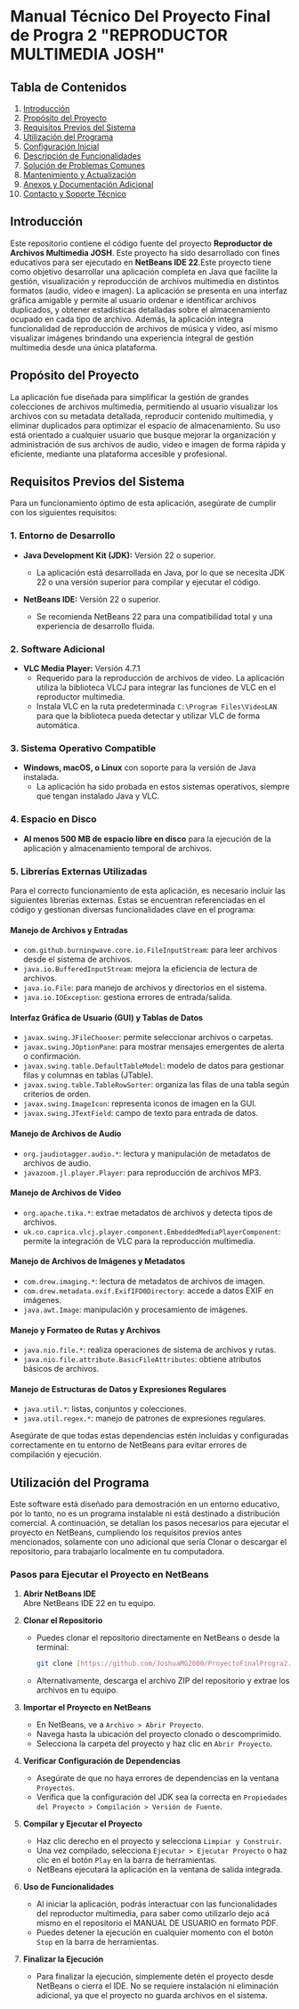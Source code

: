 # Manual Técnico Del Proyecto Final de Progra 2 "REPRODUCTOR MULTIMEDIA JOSH"

## Tabla de Contenidos
1. [Introducción](#introducción)
2. [Propósito del Proyecto](#propósito-del-proyecto)
3. [Requisitos Previos del Sistema](#requisitos-previos-del-sistema)
4. [Utilización del Programa](#utilización-del-programa)
5. [Configuración Inicial](#configuración-inicial)
6. [Descripción de Funcionalidades](#descripción-de-funcionalidades)
7. [Solución de Problemas Comunes](#solución-de-problemas-comunes)
8. [Mantenimiento y Actualización](#mantenimiento-y-actualización)
9. [Anexos y Documentación Adicional](#anexos-y-documentación-adicional)
10. [Contacto y Soporte Técnico](#contacto-y-soporte-técnico)

## Introducción
Este repositorio contiene el código fuente del proyecto **Reproductor de Archivos Multimedia JOSH**. Este proyecto ha sido desarrollado con fines educativos para ser ejecutado en **NetBeans IDE 22**.Este proyecto tiene como objetivo desarrollar una aplicación completa en Java que facilite la gestión, visualización y reproducción de archivos multimedia en distintos formatos (audio, video e imagen). La 
aplicación se presenta en una interfaz gráfica amigable y permite al usuario ordenar e identificar 
archivos duplicados, y obtener estadísticas detalladas sobre el almacenamiento ocupado en cada tipo 
de archivo. Además, la aplicación integra funcionalidad de reproducción de archivos de música y video,
así mismo visualizar imágenes brindando una experiencia integral de gestión multimedia desde una 
única plataforma.

## Propósito del Proyecto
La aplicación fue diseñada para simplificar la gestión de grandes colecciones de archivos multimedia, 
permitiendo al usuario visualizar los archivos con su metadata detallada, reproducir contenido 
multimedia, y eliminar duplicados para optimizar el espacio de almacenamiento. Su uso está orientado 
a cualquier usuario que busque mejorar la organización y administración de sus archivos de audio, video 
e imagen de forma rápida y eficiente, mediante una plataforma accesible y profesional.

## Requisitos Previos del Sistema

Para un funcionamiento óptimo de esta aplicación, asegúrate de cumplir con los siguientes requisitos:

### 1. Entorno de Desarrollo

- **Java Development Kit (JDK):** Versión 22 o superior.
  - La aplicación está desarrollada en Java, por lo que se necesita JDK 22 o una versión superior para compilar y ejecutar el código.

- **NetBeans IDE:** Versión 22 o superior.
  - Se recomienda NetBeans 22 para una compatibilidad total y una experiencia de desarrollo fluida.

### 2. Software Adicional

- **VLC Media Player:** Versión 4.7.1
  - Requerido para la reproducción de archivos de video. La aplicación utiliza la biblioteca VLCJ para integrar las funciones de VLC en el reproductor multimedia.
  - Instala VLC en la ruta predeterminada `C:\Program Files\VideoLAN` para que la biblioteca pueda detectar y utilizar VLC de forma automática.

### 3. Sistema Operativo Compatible

- **Windows, macOS, o Linux** con soporte para la versión de Java instalada.
  - La aplicación ha sido probada en estos sistemas operativos, siempre que tengan instalado Java y VLC.

### 4. Espacio en Disco

- **Al menos 500 MB de espacio libre en disco** para la ejecución de la aplicación y almacenamiento temporal de archivos.

### 5. Librerías Externas Utilizadas

Para el correcto funcionamiento de esta aplicación, es necesario incluir las siguientes librerías externas. Estas se encuentran referenciadas en el código y gestionan diversas funcionalidades clave en el programa:

#### Manejo de Archivos y Entradas
- `com.github.burningwave.core.io.FileInputStream`: para leer archivos desde el sistema de archivos.
- `java.io.BufferedInputStream`: mejora la eficiencia de lectura de archivos.
- `java.io.File`: para manejo de archivos y directorios en el sistema.
- `java.io.IOException`: gestiona errores de entrada/salida.

#### Interfaz Gráfica de Usuario (GUI) y Tablas de Datos
- `javax.swing.JFileChooser`: permite seleccionar archivos o carpetas.
- `javax.swing.JOptionPane`: para mostrar mensajes emergentes de alerta o confirmación.
- `javax.swing.table.DefaultTableModel`: modelo de datos para gestionar filas y columnas en tablas (JTable).
- `javax.swing.table.TableRowSorter`: organiza las filas de una tabla según criterios de orden.
- `javax.swing.ImageIcon`: representa iconos de imagen en la GUI.
- `javax.swing.JTextField`: campo de texto para entrada de datos.

#### Manejo de Archivos de Audio
- `org.jaudiotagger.audio.*`: lectura y manipulación de metadatos de archivos de audio.
- `javazoom.jl.player.Player`: para reproducción de archivos MP3.

#### Manejo de Archivos de Video
- `org.apache.tika.*`: extrae metadatos de archivos y detecta tipos de archivos.
- `uk.co.caprica.vlcj.player.component.EmbeddedMediaPlayerComponent`: permite la integración de VLC para la reproducción multimedia.

#### Manejo de Archivos de Imágenes y Metadatos
- `com.drew.imaging.*`: lectura de metadatos de archivos de imagen.
- `com.drew.metadata.exif.ExifIFD0Directory`: accede a datos EXIF en imágenes.
- `java.awt.Image`: manipulación y procesamiento de imágenes.

#### Manejo y Formateo de Rutas y Archivos
- `java.nio.file.*`: realiza operaciones de sistema de archivos y rutas.
- `java.nio.file.attribute.BasicFileAttributes`: obtiene atributos básicos de archivos.

#### Manejo de Estructuras de Datos y Expresiones Regulares
- `java.util.*`: listas, conjuntos y colecciones.
- `java.util.regex.*`: manejo de patrones de expresiones regulares.

Asegúrate de que todas estas dependencias estén incluidas y configuradas correctamente en tu entorno de NetBeans para evitar errores de compilación y ejecución.

## Utilización del Programa

Este software está diseñado para demostración en un entorno educativo, por lo tanto, no es un programa instalable ni está destinado a distribución comercial. A continuación, se detallan los pasos necesarios para ejecutar el proyecto en NetBeans, cumpliendo los requisitos previos antes mencionados, solamente con uno adicional que sería Clonar o descargar el repositorio, para trabajarlo localmente en tu computadora.

### Pasos para Ejecutar el Proyecto en NetBeans

1. **Abrir NetBeans IDE**  
   Abre NetBeans IDE 22 en tu equipo.

2. **Clonar el Repositorio**
   - Puedes clonar el repositorio directamente en NetBeans o desde la terminal:
     ```bash
     git clone [https://github.com/JoshuaMG2000/ProyectoFinalProgra2.git]
     ```
   - Alternativamente, descarga el archivo ZIP del repositorio y extrae los archivos en tu equipo.

3. **Importar el Proyecto en NetBeans**
   - En NetBeans, ve a `Archivo > Abrir Proyecto`.
   - Navega hasta la ubicación del proyecto clonado o descomprimido.
   - Selecciona la carpeta del proyecto y haz clic en `Abrir Proyecto`.

4. **Verificar Configuración de Dependencias**
   - Asegúrate de que no haya errores de dependencias en la ventana `Proyectos`.
   - Verifica que la configuración del JDK sea la correcta en `Propiedades del Proyecto > Compilación > Versión de Fuente`.

5. **Compilar y Ejecutar el Proyecto**
   - Haz clic derecho en el proyecto y selecciona `Limpiar y Construir`.
   - Una vez compilado, selecciona `Ejecutar > Ejecutar Proyecto` o haz clic en el botón `Play` en la barra de herramientas.
   - NetBeans ejecutará la aplicación en la ventana de salida integrada.

6. **Uso de Funcionalidades**
   - Al iniciar la aplicación, podrás interactuar con las funcionalidades del reproductor multimedia, para saber como utilizarlo dejo acá mismo en el repositorio el MANUAL DE USUARIO en formato PDF.
   - Puedes detener la ejecución en cualquier momento con el botón `Stop` en la barra de herramientas.

7. **Finalizar la Ejecución**
   - Para finalizar la ejecución, simplemente detén el proyecto desde NetBeans o cierra el IDE. No se requiere instalación ni eliminación adicional, ya que el proyecto no guarda archivos en el sistema.



